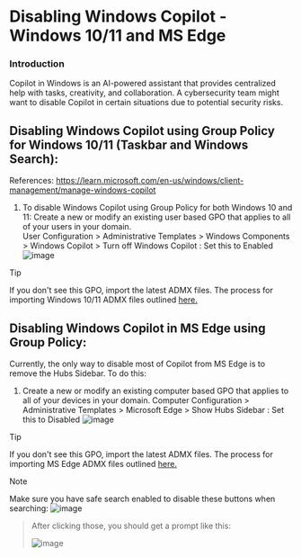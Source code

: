 # Disabling Windows Copilot - Windows 10/11 and MS Edge

### Introduction
Copilot in Windows is an AI-powered assistant that provides centralized help with tasks, creativity, and collaboration. 
A cybersecurity team might want to disable Copilot in certain situations due to potential security risks. 


## Disabling Windows Copilot using Group Policy for Windows 10/11 (Taskbar and Windows Search):
References: https://learn.microsoft.com/en-us/windows/client-management/manage-windows-copilot


1. To disable Windows Copilot using Group Policy for both Windows 10 and 11: Create a new or modify an existing user based GPO that applies to all of your users in your domain.  
  User Configuration > Administrative Templates > Windows Components > Windows Copilot > Turn off Windows Copilot : Set this to Enabled
  ![image](https://github.com/msab05/Disabling-Windows-Copilot/assets/61631832/53be7b05-af24-4fbc-8393-776732e29406)

> [!TIP]
> If you don't see this GPO, import the latest ADMX files. The process for importing Windows 10/11 ADMX files outlined [here.](https://www.prajwaldesai.com/download-windows-11-administrative-templates/)




## Disabling Windows Copilot in MS Edge using Group Policy:
Currently, the only way to disable most of Copilot from MS Edge is to remove the Hubs Sidebar. To do this:

1. Create a new or modify an existing computer based GPO that applies to all of your devices in your domain.
Computer Configuration > Administrative Templates > Microsoft Edge > Show Hubs Sidebar : Set this to Disabled
![image](https://github.com/msab05/Disabling-Windows-Copilot/assets/61631832/54682aba-66da-4755-9323-70db440b91b2)

> [!TIP]
> If you don't see this GPO, import the latest ADMX files. The process for importing MS Edge ADMX files outlined [here.](https://www.prajwaldesai.com/admx-templates-for-microsoft-edge/)

> [!NOTE]
> Make sure you have safe search enabled to disable these buttons when searching:
>  ![image](https://github.com/msab05/Disabling-Windows-Copilot/assets/61631832/b723a405-14de-4ac6-bfd4-cc0ba19a2630)

> After clicking those, you should get a prompt like this:
> 
> ![image](https://github.com/msab05/Disabling-Windows-Copilot/assets/61631832/8fd5e18b-7af8-4d87-bf1e-6bbe8a254242)

